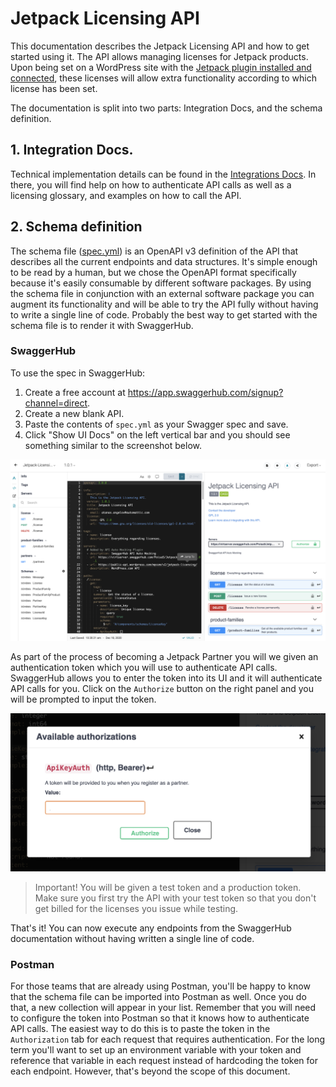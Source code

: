 # Jetpack Licensing API

This documentation describes the Jetpack Licensing API and how to get started using it. The API allows managing licenses for Jetpack products. Upon being set on a WordPress site with the [Jetpack plugin installed and connected](https://jetpack.com/support/getting-started-with-jetpack/), these licenses will allow extra functionality according to which license has been set.  

The documentation is split into two parts: Integration Docs, and the schema definition.

## 1. Integration Docs.

Technical implementation details can be found in the [Integrations Docs](integration-docs/README.md). In there, you will find help on how to authenticate API calls as well as a licensing glossary, and examples on how to call the API.

## 2. Schema definition

The schema file ([spec.yml](spec.yml)) is an OpenAPI v3 definition of the API that describes all the current endpoints and data structures. It's simple enough to be read by a human, but we chose the OpenAPI format specifically because it's easily consumable by different software packages. By using the schema file in conjunction with an external software package you can augment its functionality and will be able to try the API fully without having to write a single line of code. Probably the best way to get started with the schema file is to render it with SwaggerHub.  

### SwaggerHub 

To use the spec in SwaggerHub:

1. Create a free account at https://app.swaggerhub.com/signup?channel=direct.
2. Create a new blank API.
3. Paste the contents of `spec.yml` as your Swagger spec and save.
4. Click "Show UI Docs" on the left vertical bar and you should see something similar to the screenshot below.

![SwaggerHub Docs Screenshot](images/swaggerhub.png)

As part of the process of becoming a Jetpack Partner you will we given an authentication token which you will use to authenticate API calls. SwaggerHub allows you to enter the token into its UI and it will authenticate API calls for you. Click on the `Authorize` button on the right panel and you will be prompted to input the token.

![SwaggerHub Bearer token input box](images/ApiKeyAuth.png)

> Important! You will be given a test token and a production token. Make sure you first try the API with your test token so that you don't get billed for the licenses you issue while testing.

That's it! You can now execute any endpoints from the SwaggerHub documentation without having written a single line of code.

### Postman

For those teams that are already using Postman, you'll be happy to know that the schema file can be imported into Postman as well. Once you do that, a new collection will appear in your list. Remember that you will need to configure the token into Postman so that it knows how to authenticate API calls. The easiest way to do this is to paste the token in the `Authorization` tab for each request that requires authentication. For the long term you'll want to set up an environment variable with your token and reference that variable in each request instead of hardcoding the token for each endpoint. However, that's beyond the scope of this document.
